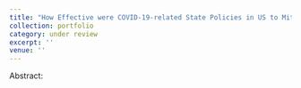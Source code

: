 ```yaml
---
title: "How Effective were COVID-19-related State Policies in US to Mitigate Alcohol Sales? (with Baris K Yörük (R&R))"
collection: portfolio 
category: under review
excerpt: ''
venue: ''
---
```


Abstract: 
